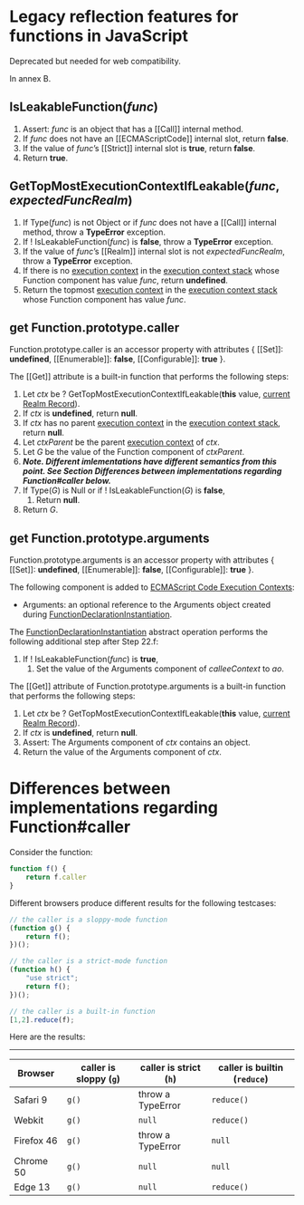 # Legacy reflection features for functions in JavaScript

Deprecated but needed for web compatibility.

In annex B.

## IsLeakableFunction(_func_)

1. Assert: _func_ is an object that has a [[Call]] internal method.
1. If _func_ does not have an [[ECMAScriptCode]] internal slot, return **false**.
1. If the value of _func_’s [[Strict]] internal slot is **true**, return **false**.
1. Return **true**.


## GetTopMostExecutionContextIfLeakable(_func_, _expectedFuncRealm_) 

1. If Type(_func_) is not Object or if _func_ does not have a [[Call]] internal method, throw a **TypeError** exception.
1. If ! IsLeakableFunction(_func_) is **false**, throw a **TypeError** exception.
1. If the value of _func_’s [[Realm]] internal slot is not _expectedFuncRealm_, throw a **TypeError** exception.
1. If there is no [execution context](https://tc39.github.io/ecma262/#sec-execution-contexts) in the [execution context stack](https://tc39.github.io/ecma262/#execution-context-stack) whose Function component has value _func_, return **undefined**.
1. Return the topmost [execution context](https://tc39.github.io/ecma262/#sec-execution-contexts) in the [execution context stack](https://tc39.github.io/ecma262/#execution-context-stack) whose Function component has value  _func_.


## get Function.prototype.caller

Function.prototype.caller is an accessor property with attributes { [[Set]]: **undefined**, [[Enumerable]]: **false**, [[Configurable]]: **true** }.

The [[Get]] attribute is a built-in function that performs the following steps:

1. Let _ctx_ be ? GetTopMostExecutionContextIfLeakable(**this** value, [current Realm Record](https://tc39.github.io/ecma262/#current-realm)).
1. If _ctx_ is **undefined**, return **null**.
1. If _ctx_ has no parent [execution context](https://tc39.github.io/ecma262/#sec-execution-contexts) in the [execution context stack](https://tc39.github.io/ecma262/#execution-context-stack), return **null**.
1. Let _ctxParent_ be the parent [execution context](https://tc39.github.io/ecma262/#sec-execution-contexts) of _ctx_.
1. Let _G_ be the value of the Function component of _ctxParent_.
2. ***Note. Different imlementations have different semantics from this point. See Section Differences between implementations regarding Function#caller below.***
1. If Type(_G_) is Null or if ! IsLeakableFunction(_G_) is **false**,
    1. Return **null**.
1. Return _G_.


## get Function.prototype.arguments

Function.prototype.arguments is an accessor property with attributes { [[Set]]: **undefined**, [[Enumerable]]: **false**, [[Configurable]]: **true** }.

The following component is added to [ECMAScript Code Execution Contexts](https://tc39.github.io/ecma262/#table-23):

* Arguments: an optional reference to the Arguments object created during [FunctionDeclarationInstantiation](https://tc39.github.io/ecma262/#sec-functiondeclarationinstantiation).

The [FunctionDeclarationInstantiation](https://tc39.github.io/ecma262/#sec-functiondeclarationinstantiation) abstract operation performs the following additional step after Step 22.f:

1. If ! IsLeakableFunction(_func_) is **true**,
    1. Set the value of the Arguments component of _calleeContext_ to _ao_.

The [[Get]] attribute of Function.prototype.arguments is a built-in function that performs the following steps:

1. Let _ctx_ be ? GetTopMostExecutionContextIfLeakable(**this** value, [current Realm Record](https://tc39.github.io/ecma262/#current-realm)).
1. If _ctx_ is **undefined**, return **null**.
1. Assert: The Arguments component of _ctx_ contains an object.
1. Return the value of the Arguments component of _ctx_.


# Differences between implementations regarding Function#caller

Consider the function:

```js
function f() {
    return f.caller
}
```

Different browsers produce different results for the following testcases:
```js
// the caller is a sloppy-mode function
(function g() { 
    return f(); 
})();

// the caller is a strict-mode function
(function h() { 
    "use strict";
    return f(); 
})();

// the caller is a built-in function
[1,2].reduce(f);
```

Here are the results:

----------------------------------------------
Browser |  caller is sloppy (`g`) | caller is strict (`h`)  |  caller is builtin (`reduce`)
--------|-----|-------|-------
Safari 9   | `g()` | throw a TypeError | `reduce()`
Webkit     | `g()` | `null`            | `reduce()`
Firefox 46 | `g()` | throw a TypeError | `null`
Chrome 50  | `g()` | `null`            | `null`
Edge 13    | `g()` | `null`            | `reduce()`

